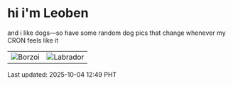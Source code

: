# hi i'm Leoben

and i like dogs—so have some random dog pics that change whenever my CRON feels like it

|  |  |
|--------|----------|
| ![Borzoi](https://random-dog-vercel.vercel.app/api/random-borzoi?v=1759553373) | ![Labrador](https://random-dog-vercel.vercel.app/api/random-labrador?v=1759553373) |

Last updated: 2025-10-04 12:49 PHT
